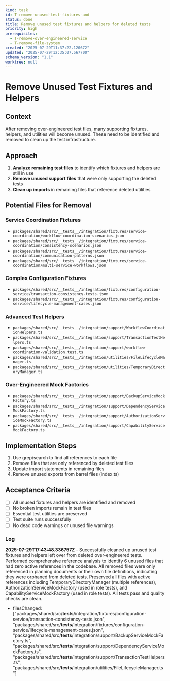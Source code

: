 ```yaml
---
kind: task
id: T-remove-unused-test-fixtures-and
status: done
title: Remove unused test fixtures and helpers for deleted tests
priority: high
prerequisites:
  - T-remove-over-engineered-service
  - T-remove-file-system
created: "2025-07-29T11:37:22.120672"
updated: "2025-07-29T12:35:07.567700"
schema_version: "1.1"
worktree: null
---
```


# Remove Unused Test Fixtures and Helpers

## Context

After removing over-engineered test files, many supporting fixtures, helpers, and utilities will become unused. These need to be identified and removed to clean up the test infrastructure.

## Approach

1. **Analyze remaining test files** to identify which fixtures and helpers are still in use
2. **Remove unused support files** that were only supporting the deleted tests
3. **Clean up imports** in remaining files that reference deleted utilities

## Potential Files for Removal

### Service Coordination Fixtures

- `packages/shared/src/__tests__/integration/fixtures/service-coordination/workflow-coordination-scenarios.json`
- `packages/shared/src/__tests__/integration/fixtures/service-coordination/consistency-scenarios.json`
- `packages/shared/src/__tests__/integration/fixtures/service-coordination/communication-patterns.json`
- `packages/shared/src/__tests__/integration/fixtures/service-coordination/multi-service-workflows.json`

### Complex Configuration Fixtures

- `packages/shared/src/__tests__/integration/fixtures/configuration-service/transaction-consistency-tests.json`
- `packages/shared/src/__tests__/integration/fixtures/configuration-service/lifecycle-management-cases.json`

### Advanced Test Helpers

- `packages/shared/src/__tests__/integration/support/WorkflowCoordinationHelpers.ts`
- `packages/shared/src/__tests__/integration/support/TransactionTestHelpers.ts`
- `packages/shared/src/__tests__/integration/support/workflow-coordination-validation.test.ts`
- `packages/shared/src/__tests__/integration/utilities/FileLifecycleManager.ts`
- `packages/shared/src/__tests__/integration/utilities/TemporaryDirectoryManager.ts`

### Over-Engineered Mock Factories

- `packages/shared/src/__tests__/integration/support/BackupServiceMockFactory.ts`
- `packages/shared/src/__tests__/integration/support/DependencyServiceMockFactory.ts`
- `packages/shared/src/__tests__/integration/support/AuthorizationServiceMockFactory.ts`
- `packages/shared/src/__tests__/integration/support/CapabilityServiceMockFactory.ts`

## Implementation Steps

1. Use grep/search to find all references to each file
2. Remove files that are only referenced by deleted test files
3. Update import statements in remaining files
4. Remove unused exports from barrel files (index.ts)

## Acceptance Criteria

- [ ] All unused fixtures and helpers are identified and removed
- [ ] No broken imports remain in test files
- [ ] Essential test utilities are preserved
- [ ] Test suite runs successfully
- [ ] No dead code warnings or unused file warnings

### Log

**2025-07-29T17:43:48.336757Z** - Successfully cleaned up unused test fixtures and helpers left over from deleted over-engineered tests. Performed comprehensive reference analysis to identify 6 unused files that had zero active references in the codebase. All removed files were only referenced in planning documents or their own file definitions, indicating they were orphaned from deleted tests. Preserved all files with active references including TemporaryDirectoryManager (multiple references), AuthorizationServiceMockFactory (used in role tests), and CapabilityServiceMockFactory (used in role tests). All tests pass and quality checks are clean.

- filesChanged: ["packages/shared/src/__tests__/integration/fixtures/configuration-service/transaction-consistency-tests.json", "packages/shared/src/__tests__/integration/fixtures/configuration-service/lifecycle-management-cases.json", "packages/shared/src/__tests__/integration/support/BackupServiceMockFactory.ts", "packages/shared/src/__tests__/integration/support/DependencyServiceMockFactory.ts", "packages/shared/src/__tests__/integration/support/TransactionTestHelpers.ts", "packages/shared/src/__tests__/integration/utilities/FileLifecycleManager.ts"]
